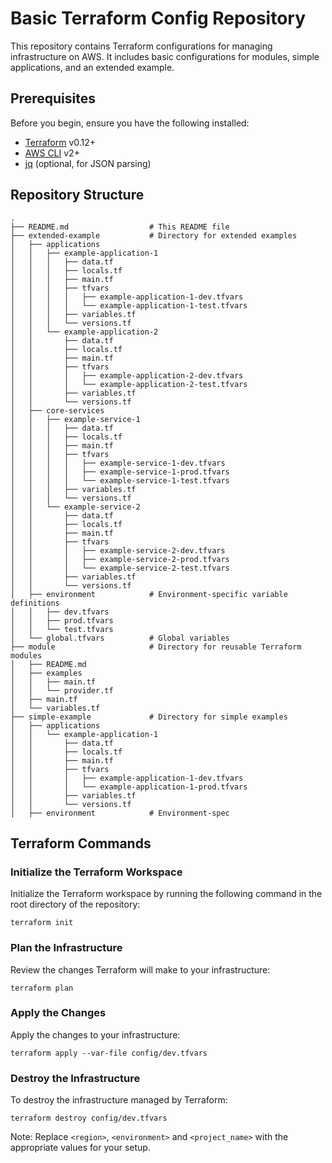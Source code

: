 # Basic Terraform Config Repository

This repository contains Terraform configurations for managing infrastructure on AWS. It includes basic configurations for modules, simple applications, and an extended example.

## Prerequisites

Before you begin, ensure you have the following installed:

- [Terraform](https://www.terraform.io/downloads.html) v0.12+
- [AWS CLI](https://aws.amazon.com/cli/) v2+
- [jq](https://stedolan.github.io/jq/) (optional, for JSON parsing)

## Repository Structure

```plaintext
.
├── README.md                  # This README file
├── extended-example           # Directory for extended examples
│   ├── applications
│   │   ├── example-application-1
│   │   │   ├── data.tf
│   │   │   ├── locals.tf
│   │   │   ├── main.tf
│   │   │   ├── tfvars
│   │   │   │   ├── example-application-1-dev.tfvars
│   │   │   │   └── example-application-1-test.tfvars
│   │   │   ├── variables.tf
│   │   │   └── versions.tf
│   │   └── example-application-2
│   │       ├── data.tf
│   │       ├── locals.tf
│   │       ├── main.tf
│   │       ├── tfvars
│   │       │   ├── example-application-2-dev.tfvars
│   │       │   └── example-application-2-test.tfvars
│   │       ├── variables.tf
│   │       └── versions.tf
│   ├── core-services
│   │   ├── example-service-1
│   │   │   ├── data.tf
│   │   │   ├── locals.tf
│   │   │   ├── main.tf
│   │   │   ├── tfvars
│   │   │   │   ├── example-service-1-dev.tfvars
│   │   │   │   ├── example-service-1-prod.tfvars
│   │   │   │   └── example-service-1-test.tfvars
│   │   │   ├── variables.tf
│   │   │   └── versions.tf
│   │   └── example-service-2
│   │       ├── data.tf
│   │       ├── locals.tf
│   │       ├── main.tf
│   │       ├── tfvars
│   │       │   ├── example-service-2-dev.tfvars
│   │       │   ├── example-service-2-prod.tfvars
│   │       │   └── example-service-2-test.tfvars
│   │       ├── variables.tf
│   │       └── versions.tf
│   ├── environment            # Environment-specific variable definitions
│   │   ├── dev.tfvars
│   │   ├── prod.tfvars
│   │   └── test.tfvars
│   └── global.tfvars          # Global variables
├── module                     # Directory for reusable Terraform modules
│   ├── README.md
│   ├── examples
│   │   ├── main.tf
│   │   └── provider.tf
│   ├── main.tf
│   └── variables.tf
├── simple-example             # Directory for simple examples
│   ├── applications
│   │   └── example-application-1
│   │       ├── data.tf
│   │       ├── locals.tf
│   │       ├── main.tf
│   │       ├── tfvars
│   │       │   ├── example-application-1-dev.tfvars
│   │       │   └── example-application-1-prod.tfvars
│   │       ├── variables.tf
│   │       └── versions.tf
│   ├── environment            # Environment-spec

```




## Terraform Commands

### Initialize the Terraform Workspace
Initialize the Terraform workspace by running the following command in the root directory of the repository:

```
terraform init
```

### Plan the Infrastructure
Review the changes Terraform will make to your infrastructure:

```
terraform plan
```

### Apply the Changes
Apply the changes to your infrastructure:

```
terraform apply --var-file config/dev.tfvars
```
### Destroy the Infrastructure
To destroy the infrastructure managed by Terraform:


```
terraform destroy config/dev.tfvars
```


Note: Replace `<region>`, `<environment>` and `<project_name>` with the appropriate values for your setup.
